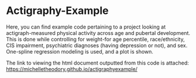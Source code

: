# Actigraphy-Example
Here, you can find example code pertaining to a project looking at actigraph-measured physical activity across age and pubertal development. This is done while controlling for weight-for age percentile, race/ethnicity, CIS impairment, psychiatric diagnoses (having depression or not), and sex. One-spline regression modeling is used, and a plot is shown. 

The link to viewing the html document outputted from this code is attached: 
https://michelletheodory.github.io/actigraphyexample/
